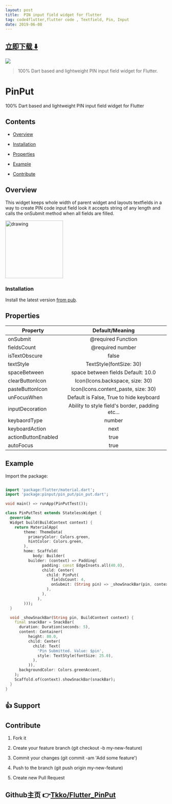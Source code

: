 ```yaml
---
layout: post
title:  PIN input field widget for flutter
tag: code4flutter,flutter code , Textfield, Pin, Input
date: 2019-06-08
---
```


 


## [立即下载 ️⬇️ ](https://codeload.github.com/Tkko/Flutter_PinPut/zip/master) 


 
![](https://flutterawesome.com/content/images/2019/05/Flutter_PinPut.jpg)
 
>
> 100% Dart based and lightweight PIN input field widget for Flutter.
>

 
# PinPut

100% Dart based and lightweight PIN input field widget for Flutter

## Contents

- [Overview](#overview)

- [Installation](#installation)

- [Properties](#properties)

- [Example](#example)

- [Contribute](#contribute)

## Overview

This widget keeps whole width of parent widget and layouts textfields in a way to create PIN code input field look it accepts string of any length and calls the onSubmit method when all fields are filled.

<img  src="https://raw.githubusercontent.com/Tkko/Flutter_PinPut/master/example/pinput_demo.gif"  alt="drawing"  width="180"/>

### Installation

Install the latest version [from pub](https://pub.dartlang.org/packages/pinput).

## Properties


| Property | Default/Meaning |
|------------|:---------------------:|
| onSubmit | @required Function |
| fieldsCount | @required number |
| isTextObscure | false |
| textStyle | TextStyle(fontSize: 30) |
| spaceBetween | space between fields Default: 10.0|
| clearButtonIcon  | Icon(Icons.backspace, size: 30) |
| pasteButtonIcon  | Icon(Icons.content_paste, size: 30) |
| unFocusWhen  | Default is False, True to hide keyboard|
| inputDecoration  | Ability to style field's border, padding etc... |
| keybaordType | number |
| keyboardAction | next |
| actionButtonEnabled  | true |
| autoFocus  | true |

## Example

Import the package:

```dart

import 'package:flutter/material.dart';
import 'package:pinput/pin_put/pin_put.dart';

void main() => runApp(PinPutTest());

class PinPutTest extends StatelessWidget {
  @override
  Widget build(BuildContext context) {
    return MaterialApp(
        theme: ThemeData(
          primaryColor: Colors.green,
          hintColor: Colors.green,
        ),
        home: Scaffold(
            body: Builder(
          builder: (context) => Padding(
                padding: const EdgeInsets.all(40.0),
                child: Center(
                  child: PinPut(
                    fieldsCount: 4,
                    onSubmit: (String pin) => _showSnackBar(pin, context),
                  ),
                ),
              ),
        )));
  }

  void _showSnackBar(String pin, BuildContext context) {
    final snackBar = SnackBar(
      duration: Duration(seconds: 5),
      content: Container(
          height: 80.0,
          child: Center(
            child: Text(
              'Pin Submitted. Value: $pin',
              style: TextStyle(fontSize: 25.0),
            ),
          )),
      backgroundColor: Colors.greenAccent,
    );
    Scaffold.of(context).showSnackBar(snackBar);
  }
}
```

## 👍 Support

## Contribute

1. Fork it

2. Create your feature branch (git checkout -b my-new-feature)

3. Commit your changes (git commit -am 'Add some feature')

4. Push to the branch (git push origin my-new-feature)

5. Create new Pull Request
## Github主页 👉[Tkko/Flutter_PinPut](http://github.com/Tkko/Flutter_PinPut)